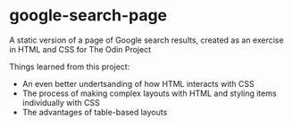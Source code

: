 # google-search-page
A static version of a page of Google search results, created as an exercise in HTML and CSS for The Odin Project

Things learned from this project:
* An even better undertsanding of how HTML interacts with CSS
* The process of making complex layouts with HTML and styling items individually with CSS
* The advantages of table-based layouts
